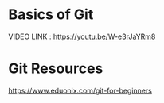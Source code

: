 Basics of Git
==========================================

VIDEO LINK : https://youtu.be/W-e3rJaYRm8

Git Resources
==========================================

https://www.eduonix.com/git-for-beginners

